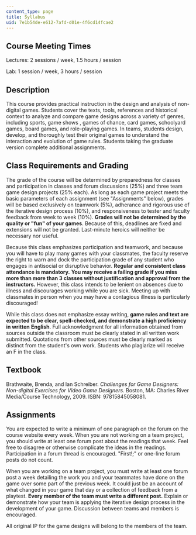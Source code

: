 ```yaml
---
content_type: page
title: Syllabus
uid: 7e1b54de-e612-7afd-d01e-4f6cd14fcae2
---
```


Course Meeting Times
--------------------

Lectures: 2 sessions / week, 1.5 hours / session

Lab: 1 session / week, 3 hours / session

Description
-----------

This course provides practical instruction in the design and analysis of non-digital games. Students cover the texts, tools, references and historical context to analyze and compare game designs across a variety of genres, including sports, game shows , games of chance, card games, schoolyard games, board games, and role–playing games. In teams, students design, develop, and thoroughly test their original games to understand the interaction and evolution of game rules. Students taking the graduate version complete additional assignments.

Class Requirements and Grading
------------------------------

The grade of the course will be determined by preparedness for classes and participation in classes and forum discussions (25%) and three team game design projects (25% each). As long as each game project meets the basic parameters of each assignment (see "Assignments" below), grades will be based exclusively on teamwork (5%), adherance and rigorous use of the iterative design process (10%), and responsiveness to tester and faculty feedback from week to week (10%). **Grades will not be determined by the quality or "fun" of your games**. Because of this, deadlines are fixed and extensions will not be granted. Last-minute heroics will neither be necessary nor useful.

Because this class emphasizes participation and teamwork, and because you will have to play many games with your classmates, the faculty reserve the right to warn and dock the participation grade of any student who engages in antisocial or disruptive behavior. **Regular and consistent class attendance is mandatory.** **You may receive a failing grade if you miss more than more than 3 classes without justification and approval from the instructors.** However, this class intends to be lenient on absences due to illness and discourages working while you are sick. Meeting up with classmates in person when you may have a contagious illness is particularly discouraged!

While this class does not emphasize essay writing, **game rules and text are expected to be clear, spell-checked, and demonstrate a high proficiency in written** **English**. Full acknowledgment for all information obtained from sources outside the classroom must be clearly stated in all written work submitted. Quotations from other sources must be clearly marked as distinct from the student's own work. Students who plagiarize will receive an F in the class.

Textbook
--------

Brathwaite, Brenda, and Ian Schreiber. _Challenges for Game Designers: Non-digital Exercises for Video Game Designers_. Boston, MA: Charles River Media/Course Technology, 2009. ISBN: 97815845058081.

Assignments
-----------

You are expected to write a minimum of one paragraph on the forum on the course website every week. When you are not working on a team project, you should write at least one forum post about the readings that week. Feel free to disagree or otherwise complicate the ideas in the readings. Participation in a forum thread is encouraged. "First!;" or one-line forum posts do not count.

When you are working on a team project, you must write at least one forum post a week detailing the work you and your teammates have done on the game over some part of the previous week. It could just be an account of what changed in your game that day or a collection of feedback from a playtest. **Every member of the team must write a different post.** Explain or demonstrate how your team is applying the iterative design process in the development of your game. Discussion between teams and members is encouraged.

All original IP for the game designs will belong to the members of the team.